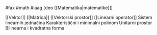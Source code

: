 #fax #math #laag [deo [[Matematika|matematike]]]
$\:$

[[Vektor]]
[[Matrica]]
[[Vektorski prostor]]
[[Linearni operator]]
Sistem linearnih jednačina
Karakteristični i minimalni polinom
Unitarni prostor
Bilinearna i kvadratna forma